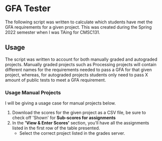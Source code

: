 # GFA Tester

The following script was written to calculate which students have met the GFA requirements for a given project. This was created during the Spring 2022 semester when I was TAing for CMSC131.

## Usage

The script was written to account for both manually graded and autograded projects. Manually graded projects such as Processing projects will contain different names for the requirements needed to pass a GFA for that given project, whereas, for autograded projects students only need to pass X amount of public tests to meet a GFA requirement.

### Usage Manual Projects

I will be giving a usage case for manual projects below. 

1. Download the scores for the given project as a CSV file, be sure to check off 'Shown' for **Sub-scores for assignments** 
2. In the **'View & Enter Scores'** section, you'll have all the assignments listed in the first row of the table presented.
    - Select the correct project listed in the grades server.
